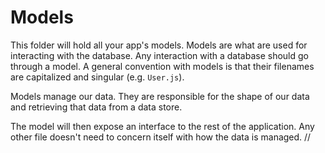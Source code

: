 # Models

This folder will hold all your app's models. Models are what are used for interacting with the database. Any interaction with a database should go through a model. A general convention with models is that their filenames are capitalized and singular (e.g. `User.js`).

Models manage our data. They are responsible for the shape of our data and retrieving that data from a data store.

The model will then expose an interface to the rest of the application. Any other file doesn't need to concern itself with how the data is managed.
//